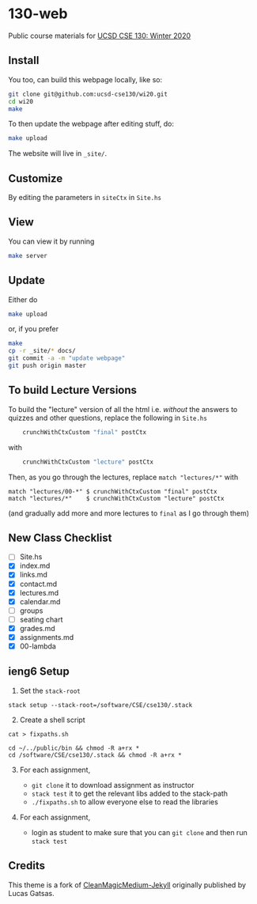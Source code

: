 # 130-web


Public course materials for [UCSD CSE 130: Winter 2020](https://ucsd-cse130.github.io/wi20/)

## Install

You too, can build this webpage locally, like so:

```bash
git clone git@github.com:ucsd-cse130/wi20.git
cd wi20
make
```

To then update the webpage after editing stuff, do:

```bash
make upload
```

The website will live in `_site/`.

## Customize

By editing the parameters in `siteCtx` in `Site.hs`

## View

You can view it by running

```bash
make server
```

## Update

Either do

```bash
make upload
```

or, if you prefer

```bash
make
cp -r _site/* docs/
git commit -a -m "update webpage"
git push origin master
```

## To build Lecture Versions

To build the "lecture" version of all the html i.e. *without*
the answers to quizzes and other questions, replace the
following in `Site.hs`

```haskell
    crunchWithCtxCustom "final" postCtx
```

with

```haskell
    crunchWithCtxCustom "lecture" postCtx
```

Then, as you go through the lectures, replace `match "lectures/*"` with

```
match "lectures/00-*" $ crunchWithCtxCustom "final" postCtx
match "lectures/*"    $ crunchWithCtxCustom "lecture" postCtx
```

(and gradually add more and more lectures to `final` as I go through them)

## New Class Checklist

- [ ] Site.hs
- [x] index.md
- [x] links.md
- [x] contact.md
- [x] lectures.md
- [x] calendar.md
- [ ] groups
- [ ] seating chart
- [x] grades.md
- [x] assignments.md
- [x] 00-lambda

## ieng6 Setup

1. Set the `stack-root`

```
stack setup --stack-root=/software/CSE/cse130/.stack
```

2. Create a shell script

```
cat > fixpaths.sh

cd ~/../public/bin && chmod -R a+rx *
cd /software/CSE/cse130/.stack && chmod -R a+rx *
```

3. For each assignment,

	- `git clone` it to download assignment as instructor
	- `stack test` it to get the relevant libs added to the stack-path
	- `./fixpaths.sh` to allow everyone else to read the libraries

4. For each assignment,
	- login as student to make sure that you can `git clone` and then run `stack test`

## Credits

This theme is a fork of [CleanMagicMedium-Jekyll](https://github.com/SpaceG/CleanMagicMedium-Jekyll)
originally published by Lucas Gatsas.

